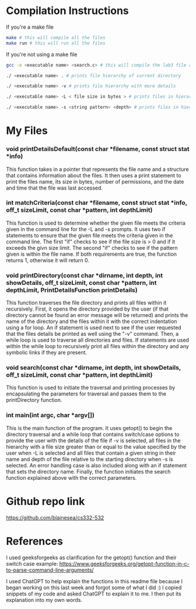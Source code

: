 # Compilation Instructions

If you're a make file
```bash
make # this will compile all the files
make run # this will run all the files
```

If you're not using a make file
```bash
gcc -o <executable name> <search.c> # this will compile the lab3 file and return an executable with the executable name

./ <executable name> . # prints file hierarchy of current directory 

./ <executable name> -v # prints file hierarchy with more details 

./ <executable name> -L < file size in bytes > # prints files in hierarchy with size >= file size given 

./ <executable name> -s <string pattern> <depth> # prints files in hierarchy that contains the string pattern in the file name AND the depth of the file compared to the starting directory 
```

# My Files

### void printDetailsDefault(const char *filename, const struct stat *info)
This function takes in a pointer that represents the file name and a structure that contains information about the files. It then uses a print statement to print the files name, its size in bytes, number of permissions, and the date and time that the file was last accessed.

### int matchCriteria(const char *filename, const struct stat *info, off_t sizeLimit, const char *pattern, int depthLimit)
This function is used to determine whether the given file meets the criteria given in the command line for the -L and -s prompts. It uses two if statements to ensure that the given file meets the criteria given in the command line. The first "if" checks to see if the file size is > 0 and if it exceeds the givn size limit. The second "if" checks to see if the pattern given is within the file name. If both requirements are true, the function returns 1, otherwise it will return 0. 

### void printDirectory(const char *dirname, int depth, int showDetails, off_t sizeLimit, const char *pattern, int depthLimit, PrintDetailsFunction printDetails)
This function traverses the file directory and prints all files within it recursively. First, it opens the directory provided by the user (if that directory cannot be found an error message will be returned) and prints the name of the directory and the files within it with the correct indentation using a for loop. An if statement is used next to see if the user requested that the files details be printed as well using the "-v" command. Then, a while loop is used to traverse all directories and files. If statements are used within the while loop to recursively print all files within the directory and any symbolic links if they are present. 

### void search(const char *dirname, int depth, int showDetails, off_t sizeLimit, const char *pattern, int depthLimit)
This function is used to initiate the traversal and printing processes by encapsulating the parameters for traversal and passes them to the printDirectory function. 

### int main(int argc, char *argv[])
This is the main function of the program. It uses getopt() to begin the directory traversal and a while loop that contains switch/case options to provide the user with the details of the file if -v is selected, all files in the hierarchy with a file size greater than or equal to the value specified by the user when -L is selected and all files that contain a given string in their name and depth of the file relative to the starting directory when -s is selected. An error handling case is also included along with an if statement that sets the directory name. Finally, the function initiates the search function explained above with the correct parameters. 

# Github repo link
https://github.com/blainesea/cs332-532

# References

I used geeksforgeeks as clarification for the getopt() function and their switch case example: 
https://www.geeksforgeeks.org/getopt-function-in-c-to-parse-command-line-arguments/

I used ChatGPT to help explain the functions in this readme file because I began working on this last week and forgot some of what I did :)
    I copied snippets of my code and asked ChatGPT to explain it to me. I then put its explanation into my own words. 